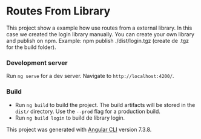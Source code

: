 # Routes From Library

This project show a example how use routes from a external library. In this case we created the login library manually.
You can create your own library and publish on npm. Example: npm publish ./dist/login.tgz (create de .tgz for the build folder).

### Development server

Run `ng serve` for a dev server. Navigate to `http://localhost:4200/`.

### Build

- Run `ng build` to build the project. The build artifacts will be stored in the `dist/` directory. Use the `--prod` flag for a production build.
- Run `ng build login` to build de library login.

This project was generated with [Angular CLI](https://github.com/angular/angular-cli) version 7.3.8.
